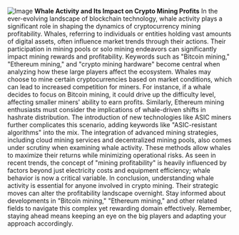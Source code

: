 
![Image](https://github.com/user-attachments/assets/d7419ec9-dc67-403f-bf28-8faea5f1f74f)
**Whale Activity and Its Impact on Crypto Mining Profits**
In the ever-evolving landscape of blockchain technology, whale activity plays a significant role in shaping the dynamics of cryptocurrency mining profitability. Whales, referring to individuals or entities holding vast amounts of digital assets, often influence market trends through their actions. Their participation in mining pools or solo mining endeavors can significantly impact mining rewards and profitability. Keywords such as "Bitcoin mining," "Ethereum mining," and "crypto mining hardware" become central when analyzing how these large players affect the ecosystem.
Whales may choose to mine certain cryptocurrencies based on market conditions, which can lead to increased competition for miners. For instance, if a whale decides to focus on Bitcoin mining, it could drive up the difficulty level, affecting smaller miners' ability to earn profits. Similarly, Ethereum mining enthusiasts must consider the implications of whale-driven shifts in hashrate distribution. The introduction of new technologies like ASIC miners further complicates this scenario, adding keywords like "ASIC-resistant algorithms" into the mix.
The integration of advanced mining strategies, including cloud mining services and decentralized mining pools, also comes under scrutiny when examining whale activity. These methods allow whales to maximize their returns while minimizing operational risks. As seen in recent trends, the concept of "mining profitability" is heavily influenced by factors beyond just electricity costs and equipment efficiency; whale behavior is now a critical variable.
In conclusion, understanding whale activity is essential for anyone involved in crypto mining. Their strategic moves can alter the profitability landscape overnight. Stay informed about developments in "Bitcoin mining," "Ethereum mining," and other related fields to navigate this complex yet rewarding domain effectively. Remember, staying ahead means keeping an eye on the big players and adapting your approach accordingly.
